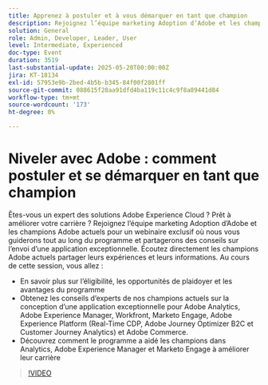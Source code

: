 ```yaml
---
title: Apprenez à postuler et à vous démarquer en tant que champion
description: Rejoignez l’équipe marketing Adoption d’Adobe et les champions Adobe actuels pour un webinaire exclusif où nous vous guiderons tout au long du programme et partagerons des conseils sur l’envoi d’une application exceptionnelle.
solution: General
role: Admin, Developer, Leader, User
level: Intermediate, Experienced
doc-type: Event
duration: 3519
last-substantial-update: 2025-05-20T00:00:00Z
jira: KT-18134
exl-id: 57953e9b-2bed-4b5b-b345-84f00f2801ff
source-git-commit: 088615f28aa91dfd4ba119c11c4c9f8a89441d84
workflow-type: tm+mt
source-wordcount: '173'
ht-degree: 0%

---
```


# Niveler avec Adobe : comment postuler et se démarquer en tant que champion

Êtes-vous un expert des solutions Adobe Experience Cloud ? Prêt à améliorer votre carrière ? Rejoignez l’équipe marketing Adoption d’Adobe et les champions Adobe actuels pour un webinaire exclusif où nous vous guiderons tout au long du programme et partagerons des conseils sur l’envoi d’une application exceptionnelle. Écoutez directement les champions Adobe actuels partager leurs expériences et leurs informations. Au cours de cette session, vous allez :

* En savoir plus sur l’éligibilité, les opportunités de plaidoyer et les avantages du programme
* Obtenez les conseils d’experts de nos champions actuels sur la conception d’une application exceptionnelle pour Adobe Analytics, Adobe Experience Manager, Workfront, Marketo Engage, Adobe Experience Platform (Real-Time CDP, Adobe Journey Optimizer B2C et Customer Journey Analytics) et Adobe Commerce.
* Découvrez comment le programme a aidé les champions dans Analytics, Adobe Experience Manager et Marketo Engage à améliorer leur carrière

>[!VIDEO](https://video.tv.adobe.com/v/3458989/?learn=on&enablevpops)
